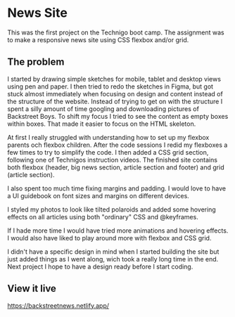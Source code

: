 # News Site

This was the first project on the Technigo boot camp. The assignment was to make a responsive news site using CSS flexbox and/or grid.

## The problem

I started by drawing simple sketches for mobile, tablet and desktop views using pen and paper. I then tried to redo the sketches in Figma, but got stuck almost immediately when focusing on design and content instead of the structure of the website. Instead of trying to get on with the structure I spent a silly amount of time googling and downloading pictures of Backstreet Boys. To shift my focus I tried to see the content as empty boxes within boxes. That made it easier to focus on the HTML skeleton. 

At first I really struggled with understanding how to set up my flexbox parents och flexbox children. After the code sessions I redid my flexboxes a few times to try to simplify the code. I then added a CSS grid section, following one of Technigos instruction videos. The finished site contains both flexbox (header, big news section, article section and footer) and grid (article section).

I also spent too much time fixing margins and padding. I would love to have a UI guidebook on font sizes and margins on different devices. 

I styled my photos to look like tilted polaroids and added some hovering effects on all articles using both "ordinary" CSS and @keyframes. 

If I hade more time I would have tried more animations and hovering effects. I would also have liked to play around more with flexbox and CSS grid.

I didn't have a specific design in mind when I started building the site but just added things as I went along, wich took a really long time in the end. Next project I hope to have a design ready before I start coding.

## View it live
https://backstreetnews.netlify.app/
